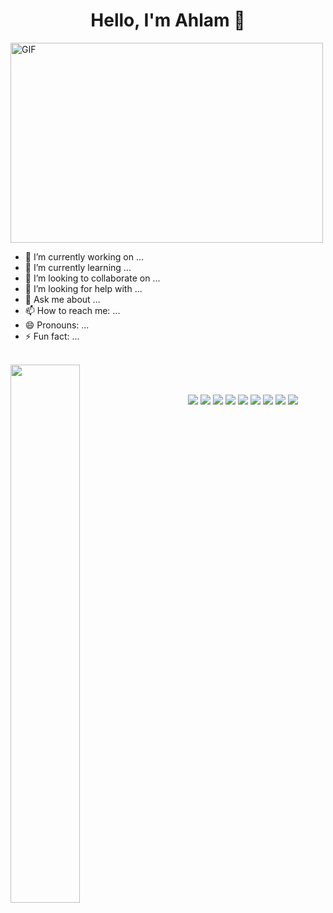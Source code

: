 <h1 align="center">
  <b>Hello, I'm Ahlam 👋</b>
</h1>
 <img align="center" alt="GIF" src="https://github.com/arsentieva/arsentieva/blob/main/code.gif?raw=true" width="500" height="320" />
 
- 🔭 I’m currently working on ...
- 🌱 I’m currently learning ...
- 👯 I’m looking to collaborate on ...
- 🤔 I’m looking for help with ...
- 💬 Ask me about ...
- 📫 How to reach me: ...
- 😄 Pronouns: ...
- ⚡ Fun fact: ...

<br>

<img align="left" width="47%" src="https://github-readme-stats.vercel.app/api?username=AhlamHasan&theme=jolly&show_icons=true" />
<!--
<img align="left" width="47%" src="https://github-readme-stats.vercel.app/api/top-langs/?username=AhlamHasan&layout=compact&theme=jolly&show_icons=true" />
-->
<br>
<br>
<p>
<div align="center">
  <img src="https://img.shields.io/badge/-HTML-c58545?style=for-the-badge&logo=html5&logoColor=c58545&labelColor=282828">
  <img src="https://img.shields.io/badge/-CSS-d1a01f?style=for-the-badge&logo=css3&logoColor=d1a01f&labelColor=282828">
  <img src="https://img.shields.io/badge/-Python-98b982?style=for-the-badge&logo=python&logoColor=98b982&labelColor=282828">
  <img src="https://img.shields.io/badge/java-%23ED8B00.svg?style=for-the-badge&logo=java&logoColor=white" />
  <img  src="https://img.shields.io/badge/python-3670A0?style=for-the-badge&logo=python&logoColor=ffdd54" />
  <img  src="https://img.shields.io/badge/Android-3DDC84?style=for-the-badge&logo=android&logoColor=white" />
  <img  src="https://img.shields.io/badge/html5-%23E34F26.svg?style=for-the-badge&logo=html5&logoColor=white" />
  <img  src="https://img.shields.io/badge/css3-%231572B6.svg?style=for-the-badge&logo=css3&logoColor=white" />
  <img src="https://img.shields.io/badge/Visual%20Studio-5C2D91.svg?style=for-the-badge&logo=visual-studio&logoColor=white" />
</div>
</p>









